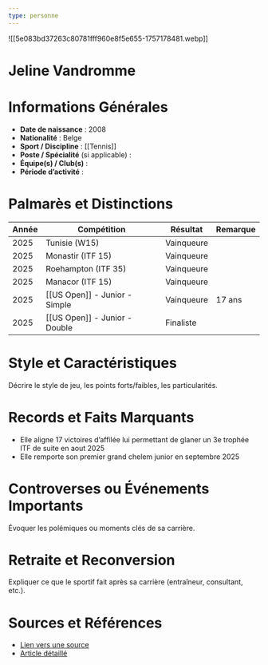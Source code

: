 ```yaml
---
type: personne
---
```

![[5e083bd37263c80781fff960e8f5e655-1757178481.webp]]
# Jeline Vandromme

# Informations Générales
- **Date de naissance** :  2008
- **Nationalité** :  Belge
- **Sport / Discipline** : [[Tennis]] 
- **Poste / Spécialité** (si applicable) :  
- **Équipe(s) / Club(s)** :  
- **Période d’activité** :  

# Palmarès et Distinctions
| Année | Compétition                   | Résultat   | Remarque |
| ----- | ----------------------------- | ---------- | -------- |
| 2025  | Tunisie (W15)                 | Vainqueure |          |
| 2025  | Monastir (ITF 15)             | Vainqueure |          |
| 2025  | Roehampton (ITF 35)           | Vainqueure |          |
| 2025  | Manacor (ITF 15)              | Vainqueure |          |
| 2025  | [[US Open]] - Junior - Simple | Vainqueure | 17 ans   |
| 2025  | [[US Open]] - Junior - Double | Finaliste  |          |

# Style et Caractéristiques
Décrire le style de jeu, les points forts/faibles, les particularités.

# Records et Faits Marquants
- Elle aligne 17 victoires d’affilée lui permettant de glaner un 3e trophée ITF de suite en aout 2025
- Elle remporte son premier grand chelem junior en septembre 2025

# Controverses ou Événements Importants
Évoquer les polémiques ou moments clés de sa carrière.

# Retraite et Reconversion
Expliquer ce que le sportif fait après sa carrière (entraîneur, consultant, etc.).

# Sources et Références
- [Lien vers une source](#)
- [Article détaillé](#)
